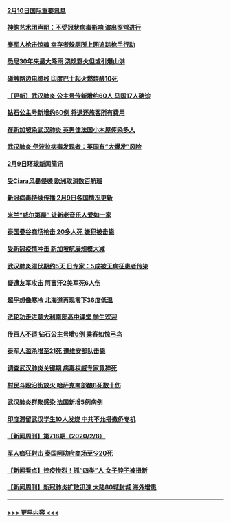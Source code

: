 #### [2月10日国际重要讯息](../pages/prog202/a102773759.md?t=02101902) 
#### [神韵艺术团声明：不受冠状病毒影响 演出照常进行](../pages/prog202/a102773674.md?t=02101902) 
#### [泰军人枪击惊魂 幸存者躲厕所上网追踪枪手行动](../pages/prog202/a102773660.md?t=02101902) 
#### [悉尼30年来最大降雨 浇熄野火但或引爆山洪](../pages/prog202/a102773651.md?t=02101902) 
#### [碰触路边电缆线 印度巴士起火燃烧酿10死](../pages/prog202/a102773642.md?t=02101902) 
#### [【更新】武汉肺炎 公主号传新增约60人 马国17人确诊](../pages/prog202/a102770740.md?t=02101902) 
#### [钻石公主号新增约60例 将退还旅客所有费用](../pages/prog202/a102773601.md?t=02101902) 
#### [在新加坡染武汉肺炎 英男住法国小木屋传染多人](../pages/prog202/a102773485.md?t=02101902) 
#### [武汉肺炎 伊波拉病毒发现者：英国有“大爆发”风险](../pages/prog202/a102773474.md?t=02101902) 
#### [2月9日环球新闻简讯](../pages/prog202/a102773390.md?t=02101902) 
#### [受Ciara风暴侵袭 欧洲取消数百航班](../pages/prog202/a102773357.md?t=02101902) 
#### [新冠病毒持续传播 2月9日各国情况更新](../pages/prog202/a102773346.md?t=02101902) 
#### [米兰“威尔第屋” 让新老音乐人爱如一家](../pages/prog202/a102773245.md?t=02101902) 
#### [泰国曼谷商场枪击 20多人死 嫌犯被击毙](../pages/prog202/a102773230.md?t=02101902) 
#### [受新冠疫情冲击 新加坡航展规模大减](../pages/prog202/a102773207.md?t=02101902) 
#### [武汉肺炎潜伏期约5天 日专家：5成被无病征患者传染](../pages/prog202/a102773145.md?t=02101902) 
#### [疑遭友军攻击 阿富汗2美军死6人伤](../pages/prog202/a102773140.md?t=02101902) 
#### [超乎想像寒冷 北海道再现零下36度低温](../pages/prog202/a102773122.md?t=02101902) 
#### [法轮功走进意大利南部高中课堂 学生欢迎](../pages/prog202/a102773105.md?t=02101902) 
#### [传百人不适 钻石公主号增6例 乘客如惊弓鸟](../pages/prog202/a102773051.md?t=02101902) 
#### [泰军人滥杀增至21死 遭维安部队击毙](../pages/prog202/a102772913.md?t=02101902) 
#### [调查武汉肺炎关键期 病毒权威专家竟猝死](../pages/prog202/a102773033.md?t=02101902) 
#### [村民斗殴沿街放火 哈萨克南部酿8死数十伤](../pages/prog202/a102772980.md?t=02101902) 
#### [武汉肺炎群聚感染 法国新增5例病例](../pages/prog202/a102772957.md?t=02101902) 
#### [印度滞留武汉学生10人发烧 中共不允搭撤侨专机](../pages/prog202/a102772946.md?t=02101902) 
#### [【新闻周刊】第718期（2020/2/8）](../pages/prog202/a102772921.md?t=02101902) 
#### [军人疯狂射击 泰国呵叻府商场至少20死](../pages/prog202/a102772833.md?t=02101902) 
#### [【新闻看点】控疫惨烈！抓“四类”人 女子脖子被扭断](../pages/prog202/a102772896.md?t=02101902) 
#### [【新闻周刊】新冠肺炎扩散迅速 大陆80城封城 海外增患](../pages/prog202/a102772852.md?t=02101902) 

----
#### [ >>> 更早内容 <<< ](../indexes/prog202-earlier.md)
